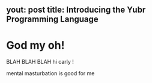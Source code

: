 yout: post
title: Introducing the Yubr Programming Language
---

God my oh!
==========

BLAH BLAH BLAH hi carly !

mental masturbation is good for me
